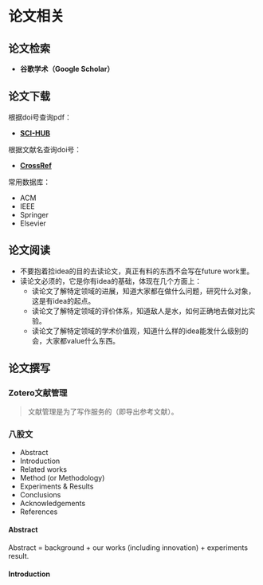 # 论文相关


## 论文检索

- **谷歌学术（Google Scholar）**



## 论文下载

根据doi号查询pdf：
- **[SCI-HUB](https://tool.yovisun.com/scihub/)**

根据文献名查询doi号：
- **[CrossRef](https://www.crossref.org/)**

常用数据库：
- ACM
- IEEE
- Springer
- Elsevier


##  论文阅读

- 不要抱着捡idea的目的去读论文，真正有料的东西不会写在future work里。
- 读论文必须的，它是你有idea的基础，体现在几个方面上：
  - 读论文了解特定领域的进展，知道大家都在做什么问题，研究什么对象，这是有idea的起点。
  - 读论文了解特定领域的评价体系，知道敌人是水，如何正确地去做对比实验。
  - 读论文了解特定领域的学术价值观，知道什么样的idea能发什么级别的会，大家都value什么东西。



## 论文撰写

### Zotero文献管理

> 文献管理是为了写作服务的（即导出参考文献）。


### 八股文

- Abstract
- Introduction
- Related works
- Method (or Methodology)
- Experiments & Results 
- Conclusions
- Acknowledgements
- References

#### Abstract

Abstract = background + our works (including innovation) + experiments result.


#### Introduction















